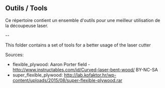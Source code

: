 Outils / Tools
----------------------

Ce répertoire contient un ensemble d'outils pour une meilleur utilisation de la découpeuse laser.

--

This folder contains a set of tools for a better usage of the laser cutter


Sources:
- flexible_plywood: Aaron Porter field - http://www.instructables.com/id/Curved-laser-bent-wood/ BY-NC-SA
- super_flexible_plywood: http://lab.kofaktor.hr/wp-content/uploads/2015/08/super-flexible-plywood.rar
